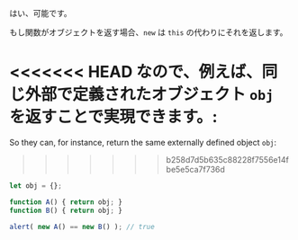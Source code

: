 はい、可能です。

もし関数がオブジェクトを返す場合、`new` は `this` の代わりにそれを返します。

<<<<<<< HEAD
なので、例えば、同じ外部で定義されたオブジェクト `obj` を返すことで実現できます。:
=======
So they can, for instance, return the same externally defined object `obj`:
>>>>>>> b258d7d5b635c88228f7556e14fbe5e5ca7f736d

```js run no-beautify
let obj = {};

function A() { return obj; }
function B() { return obj; }

alert( new A() == new B() ); // true
```
